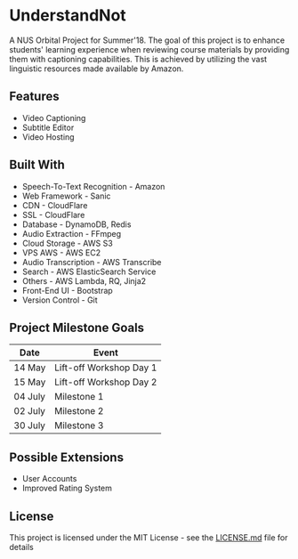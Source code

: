 # UnderstandNot

A NUS Orbital Project for Summer'18. The goal of this project is to enhance students' learning experience when reviewing course materials by providing them with captioning capabilities. This is achieved by utilizing the vast linguistic resources made available by Amazon.

## Features
* Video Captioning
* Subtitle Editor
* Video Hosting

## Built With

* Speech-To-Text Recognition - Amazon
* Web Framework - Sanic
* CDN - CloudFlare
* SSL - CloudFlare
* Database - DynamoDB, Redis
* Audio Extraction - FFmpeg
* Cloud Storage - AWS S3
* VPS AWS - AWS EC2
* Audio Transcription - AWS Transcribe
* Search - AWS ElasticSearch Service
* Others - AWS Lambda, RQ, Jinja2
* Front-End UI - Bootstrap
* Version Control - Git

## Project Milestone Goals
Date | Event 
---  | ---   
14 May|Lift-off Workshop Day 1
15 May|Lift-off Workshop Day 2
04 July|Milestone 1
02 July|Milestone 2
30 July|Milestone 3

## Possible Extensions

* User Accounts
* Improved Rating System

## License

This project is licensed under the MIT License - see the [LICENSE.md](LICENSE.md) file for details
